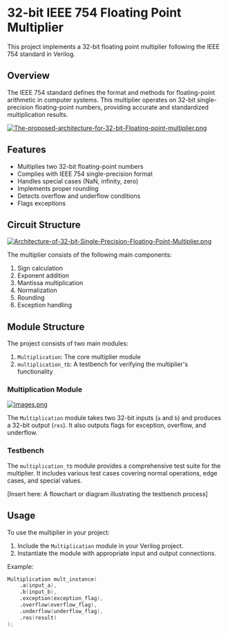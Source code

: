 # 32-bit IEEE 754 Floating Point Multiplier

This project implements a 32-bit floating point multiplier following the IEEE 754 standard in Verilog.

## Overview

The IEEE 754 standard defines the format and methods for floating-point arithmetic in computer systems. This multiplier operates on 32-bit single-precision floating-point numbers, providing accurate and standardized multiplication results.

[![The-proposed-architecture-for-32-bit-Floating-point-multiplier.png](https://i.postimg.cc/yNzBYQtB/The-proposed-architecture-for-32-bit-Floating-point-multiplier.png)](https://postimg.cc/Yv8Td3ty)

## Features

- Multiplies two 32-bit floating-point numbers
- Complies with IEEE 754 single-precision format
- Handles special cases (NaN, infinity, zero)
- Implements proper rounding
- Detects overflow and underflow conditions
- Flags exceptions

## Circuit Structure

[![Architecture-of-32-bit-Single-Precision-Floating-Point-Multiplier.png](https://i.postimg.cc/1Xzy18Tq/Architecture-of-32-bit-Single-Precision-Floating-Point-Multiplier.png)](https://postimg.cc/qhWP8vpJ)

The multiplier consists of the following main components:

1. Sign calculation
2. Exponent addition
3. Mantissa multiplication
4. Normalization
5. Rounding
6. Exception handling

## Module Structure

The project consists of two main modules:

1. `Multiplication`: The core multiplier module
2. `multiplication_tb`: A testbench for verifying the multiplier's functionality

### Multiplication Module

[![images.png](https://i.postimg.cc/C139mz00/images.png)](https://postimg.cc/HctSLWjv)

The `Multiplication` module takes two 32-bit inputs (`a` and `b`) and produces a 32-bit output (`res`). It also outputs flags for exception, overflow, and underflow.

### Testbench

The `multiplication_tb` module provides a comprehensive test suite for the multiplier. It includes various test cases covering normal operations, edge cases, and special values.

[Insert here: A flowchart or diagram illustrating the testbench process]

## Usage

To use the multiplier in your project:

1. Include the `Multiplication` module in your Verilog project.
2. Instantiate the module with appropriate input and output connections.

Example:
```verilog
Multiplication mult_instance(
    .a(input_a),
    .b(input_b),
    .exception(exception_flag),
    .overflow(overflow_flag),
    .underflow(underflow_flag),
    .res(result)
);
